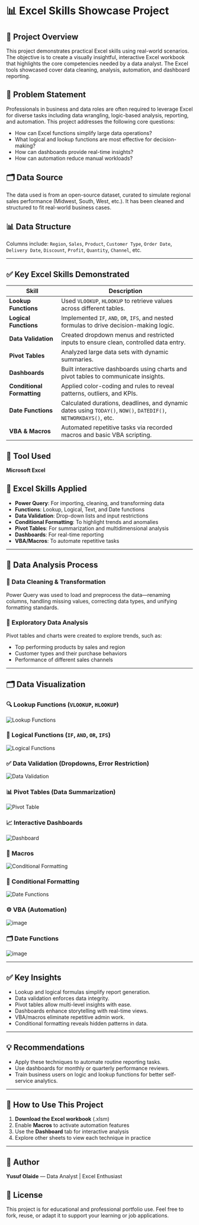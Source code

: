 # 📊 Excel Skills Showcase Project

## 📌 Project Overview

This project demonstrates practical Excel skills using real-world scenarios. The objective is to create a visually insightful, interactive Excel workbook that highlights the core competencies needed by a data analyst. The Excel tools showcased cover data cleaning, analysis, automation, and dashboard reporting.

## 🧩 Problem Statement

Professionals in business and data roles are often required to leverage Excel for diverse tasks including data wrangling, logic-based analysis, reporting, and automation. This project addresses the following core questions:

* How can Excel functions simplify large data operations?
* What logical and lookup functions are most effective for decision-making?
* How can dashboards provide real-time insights?
* How can automation reduce manual workloads?

## 🗂️ Data Source

The data used is from an open-source dataset, curated to simulate regional sales performance (Midwest, South, West, etc.). It has been cleaned and structured to fit real-world business cases.

## 📊 Data Structure

Columns include: `Region`, `Sales`, `Product`, `Customer Type`, `Order Date`, `Delivery Date`, `Discount`, `Profit`, `Quantity`, `Channel`, etc.

---

## ✅ Key Excel Skills Demonstrated

| Skill                      | Description                                                                                                     |
| -------------------------- | --------------------------------------------------------------------------------------------------------------- |
| **Lookup Functions**       | Used `VLOOKUP`, `HLOOKUP` to retrieve values across different tables.                                           |
| **Logical Functions**      | Implemented `IF`, `AND`, `OR`, `IFS`, and nested formulas to drive decision-making logic.                       |
| **Data Validation**        | Created dropdown menus and restricted inputs to ensure clean, controlled data entry.                            |
| **Pivot Tables**           | Analyzed large data sets with dynamic summaries.                                                                |
| **Dashboards**             | Built interactive dashboards using charts and pivot tables to communicate insights.                             |
| **Conditional Formatting** | Applied color-coding and rules to reveal patterns, outliers, and KPIs.                                          |
| **Date Functions**         | Calculated durations, deadlines, and dynamic dates using `TODAY()`, `NOW()`, `DATEDIF()`, `NETWORKDAYS()`, etc. |
| **VBA & Macros**           | Automated repetitive tasks via recorded macros and basic VBA scripting.                                         |

## 🧰 Tool Used

**Microsoft Excel**

## 🧠 Excel Skills Applied

* **Power Query**: For importing, cleaning, and transforming data
* **Functions**: Lookup, Logical, Text, and Date functions
* **Data Validation**: Drop-down lists and input restrictions
* **Conditional Formatting**: To highlight trends and anomalies
* **Pivot Tables**: For summarization and multidimensional analysis
* **Dashboards**: For real-time reporting
* **VBA/Macros**: To automate repetitive tasks

---

## 🔎 Data Analysis Process

### 🔹 Data Cleaning & Transformation

Power Query was used to load and preprocess the data—renaming columns, handling missing values, correcting data types, and unifying formatting standards.

### 🔹 Exploratory Data Analysis

Pivot tables and charts were created to explore trends, such as:

* Top performing products by sales and region
* Customer types and their purchase behaviors
* Performance of different sales channels

---

## 🗂️ Data Visualization

### 🔍 Lookup Functions (`VLOOKUP`, `HLOOKUP`)

![Lookup Functions](https://github.com/user-attachments/assets/63a260f7-721b-4f28-bf2f-e73f38a61e30)

### 🤖 Logical Functions (`IF`, `AND`, `OR`, `IFS`)

![Logical Functions](https://github.com/user-attachments/assets/ee153f21-ad36-4793-9a0f-fbdbf8a3bc0f)

### ✅ Data Validation (Dropdowns, Error Restriction)

![Data Validation](https://github.com/user-attachments/assets/50efc10a-c157-429b-823b-3321571da4f9)

### 📊 Pivot Tables (Data Summarization)

![Pivot Table](https://github.com/user-attachments/assets/475dd6a3-ff57-4dbf-81b5-8621ec112456)

### 📈 Interactive Dashboards

![Dashboard](https://github.com/user-attachments/assets/35248eef-8a75-470a-8b0c-3b0ee1ec4b6c)

### 🧮 Macros

![Conditional Formatting](https://github.com/user-attachments/assets/a066fc2c-4698-41dd-b297-0f8198cf5527)

### 🎨 Conditional Formatting

![Date Functions](https://github.com/user-attachments/assets/24125357-8b2e-4c04-90d4-37d26ff5febb)

### ⚙️ VBA (Automation)

![image](https://github.com/user-attachments/assets/9ae5d335-d5e2-40a5-9c94-cfa48581e8a0)

### 🗂️ Date Functions

![image](https://github.com/user-attachments/assets/2069da00-afa4-499d-b161-b3341191070e)

---

## ✅ Key Insights

* Lookup and logical formulas simplify report generation.
* Data validation enforces data integrity.
* Pivot tables allow multi-level insights with ease.
* Dashboards enhance storytelling with real-time views.
* VBA/macros eliminate repetitive admin work.
* Conditional formatting reveals hidden patterns in data.

---

## 💡 Recommendations

* Apply these techniques to automate routine reporting tasks.
* Use dashboards for monthly or quarterly performance reviews.
* Train business users on logic and lookup functions for better self-service analytics.

---

## 🚀 How to Use This Project

1. **Download the Excel workbook** (.xlsm)
2. Enable **Macros** to activate automation features
3. Use the **Dashboard** tab for interactive analysis
4. Explore other sheets to view each technique in practice

---

## 👤 Author

**Yusuf Olaide** — Data Analyst | Excel Enthusiast

## 📎 License

This project is for educational and professional portfolio use.
Feel free to fork, reuse, or adapt it to support your learning or job applications.
